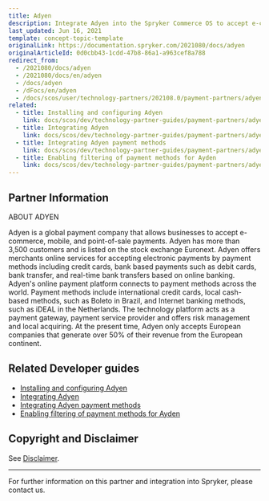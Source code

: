 ```yaml
---
title: Adyen
description: Integrate Adyen into the Spryker Commerce OS to accept e-commerce, mobile, and point-of-sale payments.
last_updated: Jun 16, 2021
template: concept-topic-template
originalLink: https://documentation.spryker.com/2021080/docs/adyen
originalArticleId: 0d0cbb43-1cdd-47b8-86a1-a963cef8a788
redirect_from:
  - /2021080/docs/adyen
  - /2021080/docs/en/adyen
  - /docs/adyen
  - /dFocs/en/adyen
  - /docs/scos/user/technology-partners/202108.0/payment-partners/adyen/adyen-provided-payment-methods.html
related:
  - title: Installing and configuring Adyen
    link: docs/scos/dev/technology-partner-guides/payment-partners/adyen/installing-and-configuring-adyen.html
  - title: Integrating Adyen
    link: docs/scos/dev/technology-partner-guides/payment-partners/adyen/integrating-adyen.html
  - title: Integrating Adyen payment methods
    link: docs/scos/dev/technology-partner-guides/payment-partners/adyen/integrating-adyen-payment-methods.html
  - title: Enabling filtering of payment methods for Ayden
    link: docs/scos/dev/technology-partner-guides/payment-partners/adyen/enabling-filtering-of-payment-methods-for-adyen.html
---
```


## Partner Information

ABOUT ADYEN

Adyen is a global payment company that allows businesses to accept e-commerce, mobile, and point-of-sale payments. Adyen has more than 3,500 customers and is listed on the stock exchange Euronext. Adyen offers merchants online services for accepting electronic payments by payment methods including credit cards, bank based payments such as debit cards, bank transfer, and real-time bank transfers based on online banking. Adyen's online payment platform connects to payment methods across the world. Payment methods include international credit cards, local cash-based methods, such as Boleto in Brazil, and Internet banking methods, such as iDEAL in the Netherlands. The technology platform acts as a payment gateway, payment service provider and offers risk management and local acquiring. At the present time, Adyen only accepts European companies that generate over 50% of their revenue from the European continent.

## Related Developer guides

* [Installing and configuring Adyen](/docs/scos/dev/technology-partner-guides/payment-partners/adyen/installing-and-configuring-adyen.html)
* [Integrating Adyen](/docs/scos/dev/technology-partner-guides/payment-partners/adyen/integrating-adyen.html)
* [Integrating Adyen payment methods](/docs/scos/dev/technology-partner-guides/payment-partners/adyen/integrating-adyen-payment-methods.html)
* [Enabling filtering of payment methods for Ayden](/docs/scos/dev/technology-partner-guides/payment-partners/adyen/enabling-filtering-of-payment-methods-for-adyen.html)

## Copyright and Disclaimer

See [Disclaimer](https://github.com/spryker/spryker-documentation).

---
For further information on this partner and integration into Spryker, please contact us.

<div class="hubspot-form js-hubspot-form" data-portal-id="2770802" data-form-id="163e11fb-e833-4638-86ae-a2ca4b929a41" id="hubspot-1"></div>
